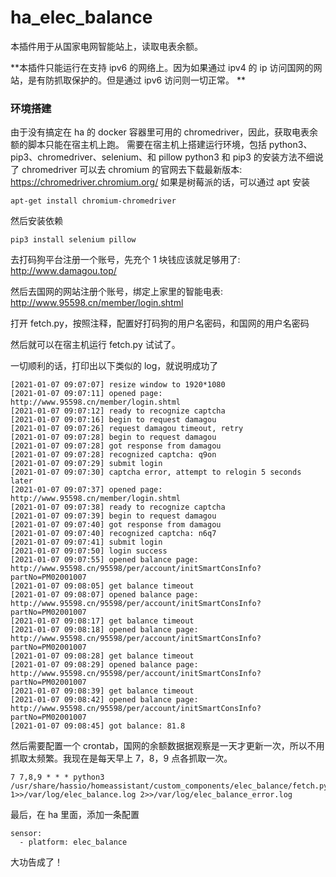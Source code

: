 # ha_elec_balance

本插件用于从国家电网智能站上，读取电表余额。

**本插件只能运行在支持 ipv6 的网络上。因为如果通过 ipv4 的 ip 访问国网的网站，是有防抓取保护的。但是通过 ipv6 访问则一切正常。 **

### 环境搭建

由于没有搞定在 ha 的 docker 容器里可用的 chromedriver，因此，获取电表余额的脚本只能在宿主机上跑。
需要在宿主机上搭建运行环境，包括 python3、pip3、chromedriver、selenium、和 pillow
python3 和 pip3 的安装方法不细说了
chromedriver 可以去 chromium 的官网去下载最新版本: https://chromedriver.chromium.org/
如果是树莓派的话，可以通过 apt 安装

```shell
apt-get install chromium-chromedriver
```

然后安装依赖

```
pip3 install selenium pillow
```

去打码狗平台注册一个账号，先充个 1 块钱应该就足够用了: http://www.damagou.top/

然后去国网的网站注册个账号，绑定上家里的智能电表: http://www.95598.cn/member/login.shtml

打开 fetch.py，按照注释，配置好打码狗的用户名密码，和国网的用户名密码

然后就可以在宿主机运行 fetch.py 试试了。

一切顺利的话，打印出以下类似的 log，就说明成功了

```
[2021-01-07 09:07:07] resize window to 1920*1080
[2021-01-07 09:07:11] opened page:  http://www.95598.cn/member/login.shtml
[2021-01-07 09:07:12] ready to recognize captcha
[2021-01-07 09:07:16] begin to request damagou
[2021-01-07 09:07:26] request damagou timeout, retry
[2021-01-07 09:07:28] begin to request damagou
[2021-01-07 09:07:28] got response from damagou
[2021-01-07 09:07:28] recognized captcha: q9on
[2021-01-07 09:07:29] submit login
[2021-01-07 09:07:30] captcha error, attempt to relogin 5 seconds later
[2021-01-07 09:07:37] opened page:  http://www.95598.cn/member/login.shtml
[2021-01-07 09:07:38] ready to recognize captcha
[2021-01-07 09:07:39] begin to request damagou
[2021-01-07 09:07:40] got response from damagou
[2021-01-07 09:07:40] recognized captcha: n6q7
[2021-01-07 09:07:41] submit login
[2021-01-07 09:07:50] login success
[2021-01-07 09:07:55] opened balance page: http://www.95598.cn/95598/per/account/initSmartConsInfo?partNo=PM02001007
[2021-01-07 09:08:05] get balance timeout
[2021-01-07 09:08:07] opened balance page: http://www.95598.cn/95598/per/account/initSmartConsInfo?partNo=PM02001007
[2021-01-07 09:08:17] get balance timeout
[2021-01-07 09:08:18] opened balance page: http://www.95598.cn/95598/per/account/initSmartConsInfo?partNo=PM02001007
[2021-01-07 09:08:28] get balance timeout
[2021-01-07 09:08:29] opened balance page: http://www.95598.cn/95598/per/account/initSmartConsInfo?partNo=PM02001007
[2021-01-07 09:08:39] get balance timeout
[2021-01-07 09:08:42] opened balance page: http://www.95598.cn/95598/per/account/initSmartConsInfo?partNo=PM02001007
[2021-01-07 09:08:45] got balance: 81.8
```

然后需要配置一个 crontab，国网的余额数据据观察是一天才更新一次，所以不用抓取太频繁。我现在是每天早上 7，8，9 点各抓取一次。

```
7 7,8,9 * * * python3 /usr/share/hassio/homeassistant/custom_components/elec_balance/fetch.py 1>>/var/log/elec_balance.log 2>>/var/log/elec_balance_error.log
```

最后，在 ha 里面，添加一条配置

```
sensor:
  - platform: elec_balance
```

大功告成了！
